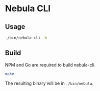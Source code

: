 # Nebula CLI

## Usage
```bash
./bin/nebula-cli -h
```

## Build

NPM and Go are required to build nebula-cli.

```bash
make
```

The resulting binary will be in `./bin/nebula`.
